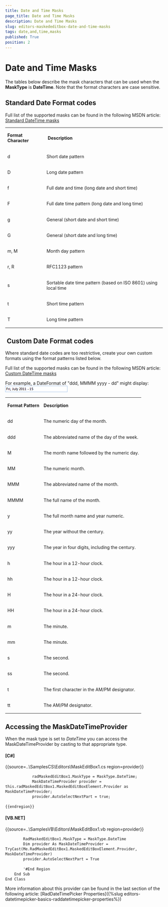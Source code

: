 ```yaml
---
title: Date and Time Masks
page_title: Date and Time Masks
description: Date and Time Masks
slug: editors-maskededitbox-date-and-time-masks
tags: date,and,time,masks
published: True
position: 2
---
```


# Date and Time Masks



The tables below describe the mask characters that can be used when the __MaskType__ is __DateTime__.
        Note that the format characters are case sensitive.
      

## Standard Date Format codes

Full list of the supported masks can be found in the following MSDN article:
          [Standard DateTime masks](http://msdn.microsoft.com/en-us/library/az4se3k1(v=VS.71).aspx)
<table><tr><td>

<b>Format Character</b></td><td>

<b> Description</b></td></tr><tr><td>

d</td><td>

Short date pattern</td></tr><tr><td>

D</td><td>

Long date pattern</td></tr><tr><td>

f</td><td>

Full date and time (long date and short time)</td></tr><tr><td>

F</td><td>

Full date time pattern (long date and long time)</td></tr><tr><td>

g</td><td>

General (short date and short time)</td></tr><tr><td>

G</td><td>

General (short date and long time)</td></tr><tr><td>

m, M</td><td>

Month day pattern</td></tr><tr><td>

r, R</td><td>

RFC1123 pattern </td></tr><tr><td>

s</td><td>

Sortable date time pattern (based on ISO 8601) using local time</td></tr><tr><td>

t</td><td>

Short time pattern </td></tr><tr><td>

T</td><td>

Long time pattern </td></tr></table>

##  Custom Date Format codes

Where standard date codes are too restrictive, create your own custom formats using the format patterns listed below.
        

Full list of the supported masks can be found in the following MSDN article:
          [Custom DateTime masks](http://msdn.microsoft.com/en-us/library/8kb3ddd4(v=vs.71).aspx)

For example, a DateFormat of "ddd, MMMM yyyy - dd" might display:![editors-maskededitbox-date-and-time-masks 001](images/editors-maskededitbox-date-and-time-masks001.png)
<table><tr><td>

<b>Format Pattern</b></td><td>

<b>Description</b></td></tr><tr><td>

dd</td><td>

The numeric day of the month. </td></tr><tr><td>

ddd</td><td>

The abbreviated name of the day of the week.</td></tr><tr><td>

M</td><td>

The month name followed by the numeric day.</td></tr><tr><td>

MM</td><td>

The numeric month. </td></tr><tr><td>

MMM</td><td>

The abbreviated name of the month.</td></tr><tr><td>

MMMM</td><td>

The full name of the month.</td></tr><tr><td>

y</td><td>

The full month name and year numeric.</td></tr><tr><td>

yy</td><td>

The year without the century. </td></tr><tr><td>

yyy</td><td>

The year in four digits, including the century.</td></tr><tr><td>

h</td><td>

The hour in a 12-hour clock. </td></tr><tr><td>

hh</td><td>

The hour in a 12-hour clock. </td></tr><tr><td>

H</td><td>

The hour in a 24-hour clock. </td></tr><tr><td>

HH</td><td>

The hour in a 24-hour clock. </td></tr><tr><td>

m</td><td>

The minute.</td></tr><tr><td>

mm</td><td>

The minute. </td></tr><tr><td>

s</td><td>

The second. </td></tr><tr><td>

ss</td><td>

The second. </td></tr><tr><td>

t</td><td>

The first character in the AM/PM designator.</td></tr><tr><td>

tt</td><td>

The AM/PM designator.</td></tr></table>

## Accessing the MaskDateTimeProvider

When the mask type is set to *DateTime* you can access the MaskDateTimeProvider by casting to that appropriate type.
        

#### __[C#]__

{{source=..\SamplesCS\Editors\MaskEditBox1.cs region=provider}}
	
	            radMaskedEditBox1.MaskType = MaskType.DateTime;
	            MaskDateTimeProvider provider = this.radMaskedEditBox1.MaskedEditBoxElement.Provider as MaskDateTimeProvider;
	            provider.AutoSelectNextPart = true;
	        
	{{endregion}}



#### __[VB.NET]__

{{source=..\SamplesVB\Editors\MaskEditBox1.vb region=provider}}
	
	        RadMaskedEditBox1.MaskType = MaskType.DateTime
	        Dim provider As MaskDateTimeProvider = TryCast(Me.RadMaskedEditBox1.MaskedEditBoxElement.Provider, MaskDateTimeProvider)
	        provider.AutoSelectNextPart = True
	
	        '#End Region
	    End Sub
	End Class



More information about this provider can be found in the last section of the following article: [RadDateTimePicker Properties]({%slug editors-datetimepicker-basics-raddatetimepicker-properties%})
